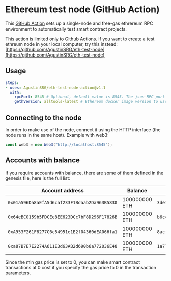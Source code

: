 # Ethereum test node (GitHub Action)

This [GitHub Action](https://github.com/features/actions) sets up a single-node and free-gas ethrereum RPC environment to automatically test smart contract projects.

This action is limited only to Github Actions. If you want to create a test ethreum node in your local computer, try this instead: [https://github.com/AgustinSRG/eth-test-node](https://github.com/AgustinSRG/eth-test-node)

## Usage

```yml
steps:
- uses: AgustinSRG/eth-test-node-action@v1.1
  with:
    rpcPort: 8545 # Optional, default value is 8545. The json-RPC port
    gethVersion: alltools-latest # Ethereum docker image version to use, alltools-latest by default
```

## Connecting to the node

In order to make use of the node, connect it using the HTTP interface (the node runs in the same host). Example with web3:

```js
const web3 = new Web3("http://localhost:8545");
```

## Accounts with balance

If you require accounts with balance, there are some of them defined in the genesis file, here is the full list:

| Account address                              | Balance       | Private Key                                                        |
| -------------------------------------------- | ------------- | ------------------------------------------------------------------ |
| `0x01a596Da8aEfA5d6caf233F1Bdaab2Da963B5830` | 100000000 ETH | `3de106f01f3fa595f215f50a0daf2ddd1bd061663b69396783a70dcee9f1f755` |
| `0x64eBC0159b5FDCEe8EE623DCc7bF8D296F17826B` | 100000000 ETH | `b6cc360b19ce026fd49052de6fb683b5e10f9a1713320848c1ed9ab2e25ed11d` |
| `0xA953F261F8277C6c54951e1E2f04360dEA066fa1` | 100000000 ETH | `8acfcb9c3df4cdadf8837c515e925e5110cf9097474489ad253c358e69abe672` |
| `0xa87B7E7E2274A611E3d63AB2d690b6a772036E48` | 100000000 ETH | `1a774dd0f467418e0ebfceb3187b9073642b9a2610be2116b636e244168b5514` |

Since the min gas price is set to 0, you can make smart contract transactions at 0 cost if you specify the gas price to 0 in the transaction parameters.
